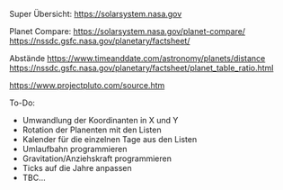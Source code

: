 Super Übersicht:
https://solarsystem.nasa.gov


Planet Compare:
https://solarsystem.nasa.gov/planet-compare/
https://nssdc.gsfc.nasa.gov/planetary/factsheet/



Abstände
https://www.timeanddate.com/astronomy/planets/distance
https://nssdc.gsfc.nasa.gov/planetary/factsheet/planet_table_ratio.html



https://www.projectpluto.com/source.htm




To-Do:

- Umwandlung der Koordinanten in X und Y
- Rotation der Planenten mit den Listen
- Kalender für die einzelnen Tage aus den Listen
- Umlaufbahn programmieren
- Gravitation/Anziehskraft programmieren
- Ticks auf die Jahre anpassen
- TBC...
